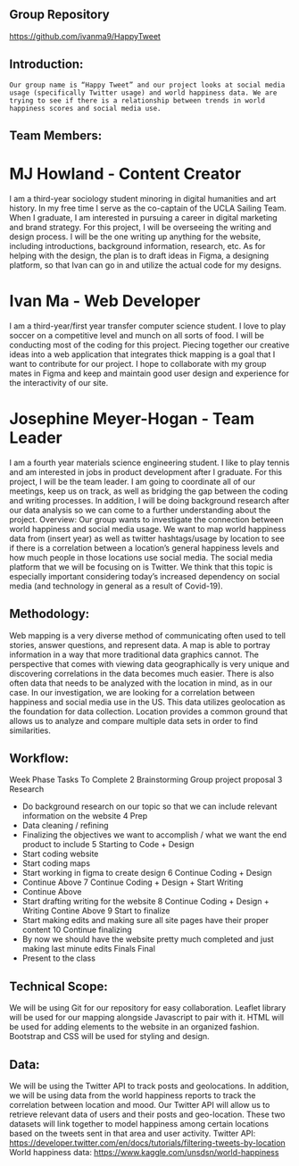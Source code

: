 ## Group Repository
https://github.com/ivanma9/HappyTweet
## Introduction:
	Our group name is “Happy Tweet” and our project looks at social media usage (specifically Twitter usage) and world happiness data. We are trying to see if there is a relationship between trends in world happiness scores and social media use.
## Team Members:
# MJ Howland - Content Creator

I am a third-year sociology student minoring in digital humanities and art history. In my free time I serve as the co-captain of the UCLA Sailing Team. When I graduate, I am interested in pursuing a career in digital marketing and brand strategy.
For this project, I will be overseeing the writing and design process. I will be the one writing up anything for the website, including introductions, background information, research, etc. As for helping with the design, the plan is to draft ideas in Figma, a designing platform, so that Ivan can go in and utilize the actual code for my designs. 
# Ivan Ma - Web Developer

I am a third-year/first year transfer computer science student. I love to play soccer on a competitive level and munch on all sorts of food.
I will be conducting most of the coding for this project. Piecing together our creative ideas into a web application that integrates thick mapping is a goal that I want to contribute for our project. I hope to collaborate with my group mates in Figma and keep and maintain good user design and experience for the interactivity of our site. 
# Josephine Meyer-Hogan - Team Leader

I am a fourth year materials science engineering student. I like to play tennis and am interested in jobs in product development after I graduate. 
For this project, I will be the team leader. I am going to coordinate all of our meetings, keep us on track, as well as bridging the gap between the coding and writing processes. In addition, I will be doing background research after our data analysis so we can come to a further understanding about the project. 
Overview:
Our group wants to investigate the connection between world happiness and social media usage. We want to map world happiness data from (insert year) as well as twitter hashtags/usage by location to see if there is a correlation between a location’s general happiness levels and how much people in those locations use social media. The social media platform that we will be focusing on is Twitter. We think that this topic is especially important considering today’s increased dependency on social media (and technology in general as a result of Covid-19).
## Methodology:
Web mapping is a very diverse method of communicating often used to tell stories, answer questions, and represent data. A map is able to portray information in a way that more traditional data graphics cannot. The perspective that comes with viewing data geographically is very unique and discovering correlations in the data becomes much easier. There is also often data that needs to be analyzed with the location in mind, as in our case. In our investigation, we are looking for a correlation between happiness and social media use in the US. This data utilizes geolocation as the foundation for data collection. Location provides a common ground that allows us to analyze and compare multiple data sets in order to find similarities. 
## Workflow:
Week
Phase
Tasks To Complete
2
Brainstorming
Group project proposal
3
Research 
- Do background research on our topic so that we can include relevant information on the website
4
Prep
- Data cleaning / refining
- Finalizing the objectives we want to accomplish / what we want the end product to include
5
Starting to Code + Design
- Start coding website
- Start coding maps
- Start working in figma to create design
6
Continue Coding + Design
- Continue Above
7
Continue Coding + Design + Start Writing
- Continue Above
- Start drafting writing for the website
8
Continue Coding + Design + Writing
Contine Above
9
Start to finalize
- Start making edits and making sure all site pages have their proper content
10
Continue finalizing
- By now we should have the website pretty much completed and just making last minute edits
Finals
Final
- Present to the class

 
## Technical Scope:
We will be using Git for our repository for easy collaboration. Leaflet library will be used for our mapping alongside Javascript to pair with it. HTML will be used for adding elements to the website in an organized fashion. Bootstrap and CSS will be used for styling and design.
## Data:
We will be using the Twitter API to track posts and geolocations. In addition, we will be using data from the world happiness reports to track the correlation between location and mood. Our Twitter API will allow us to retrieve relevant data of users and their posts and geo-location. These two datasets will link together to model happiness among certain locations based on the tweets sent in that area and user activity.
Twitter API: https://developer.twitter.com/en/docs/tutorials/filtering-tweets-by-location
World happiness data: https://www.kaggle.com/unsdsn/world-happiness
 
 

